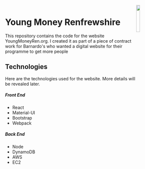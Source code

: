 <img style="float: right; width:15%;" src="https://raw.githubusercontent.com/william-taylor/young-money-renfrewshire/master/website/People-256.png" />

# Young Money Renfrewshire

This repository contains the code for the website YoungMoneyRen.org. I created it as part of a piece of contract work for Barnardo's who wanted a digital website for their programme to get more people

## Technologies
Here are the technologies used for the website. More details will be revealed later.

##### Front End
* React
* Material-UI
* Bootstrap
* Webpack

##### Back End
* Node
* DynamoDB
* AWS
* EC2 
